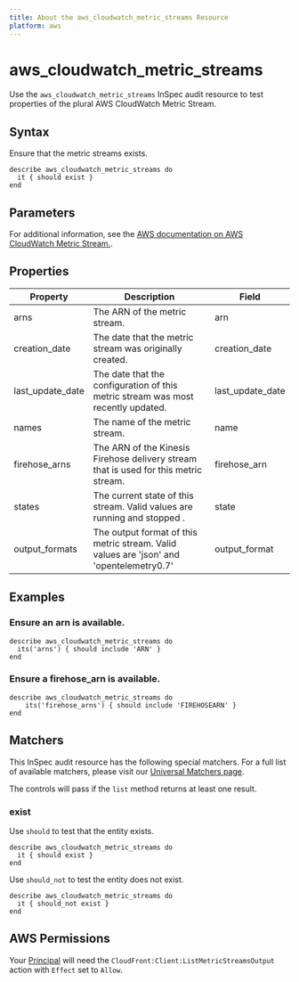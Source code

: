 ```yaml
---
title: About the aws_cloudwatch_metric_streams Resource
platform: aws
---
```


# aws_cloudwatch_metric_streams

Use the `aws_cloudwatch_metric_streams` InSpec audit resource to test properties of the plural AWS CloudWatch Metric Stream.

## Syntax

Ensure that the metric streams exists.

    describe aws_cloudwatch_metric_streams do
      it { should exist }
    end

## Parameters

For additional information, see the [AWS documentation on AWS CloudWatch Metric Stream.](https://docs.aws.amazon.com/AWSCloudFormation/latest/UserGuide/aws-resource-cloudwatch-metricstream.html).

## Properties

| Property | Description | Field | 
| --- | --- | --- |
| arns | The ARN of the metric stream. | arn |
| creation_date | The date that the metric stream was originally created. | creation_date |
| last_update_date | The date that the configuration of this metric stream was most recently updated. | last_update_date |
| names | The name of the metric stream.| name |
| firehose_arns | The ARN of the Kinesis Firehose delivery stream that is used for this metric stream. | firehose_arn |
| states | The current state of this stream. Valid values are running and stopped . | state |
| output_formats | The output format of this metric stream. Valid values are 'json' and 'opentelemetry0.7' | output_format |

## Examples

### Ensure an arn is available.
    describe aws_cloudwatch_metric_streams do
      its('arns') { should include 'ARN' }
    end

### Ensure a firehose_arn is available.
    describe aws_cloudwatch_metric_streams do
        its('firehose_arns') { should include 'FIREHOSEARN' }
    end

## Matchers

This InSpec audit resource has the following special matchers. For a full list of available matchers, please visit our [Universal Matchers page](https://www.inspec.io/docs/reference/matchers/).

The controls will pass if the `list` method returns at least one result.

### exist

Use `should` to test that the entity exists.

    describe aws_cloudwatch_metric_streams do
      it { should exist }
    end

Use `should_not` to test the entity does not exist.

    describe aws_cloudwatch_metric_streams do
      it { should_not exist }
    end

## AWS Permissions

Your [Principal](https://docs.aws.amazon.com/IAM/latest/UserGuide/intro-structure.html#intro-structure-principal) will need the `CloudFront:Client:ListMetricStreamsOutput` action with `Effect` set to `Allow`.